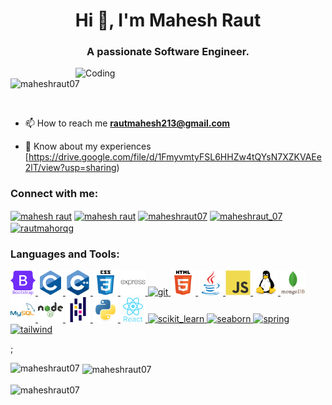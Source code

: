 <h1 align="center">Hi 👋, I'm Mahesh Raut</h1>
<h3 align="center">A passionate Software Engineer.</h3>
<img align="right" alt="Coding" width="400" src="https://user-images.githubusercontent.com/74038190/212746035-d5c61762-973c-44c0-aec7-887f3b7690e3.gif">

<p align="left"> <img src="https://komarev.com/ghpvc/?username=maheshraut07&label=Profile%20views&color=0e75b6&style=flat" alt="maheshraut07" /> </p>

<p align="left"> <a href="https://twitter.com/" target="blank"><img src="https://img.shields.io/twitter/follow/?logo=twitter&style=for-the-badge" alt="" /></a> </p>

- 📫 How to reach me **rautmahesh213@gmail.com**

- 📄 Know about my experiences [https://drive.google.com/file/d/1FmyvmtyFSL6HHZw4tQYsN7XZKVAEe2lT/view?usp=sharing)

<h3 align="left">Connect with me:</h3>
<p align="left">
<a href="https://linkedin.com/in/mahesh raut" target="blank"><img align="center" src="https://raw.githubusercontent.com/rahuldkjain/github-profile-readme-generator/master/src/images/icons/Social/linked-in-alt.svg" alt="mahesh raut" height="30" width="40" /></a>
<a href="https://fb.com/mahesh raut" target="blank"><img align="center" src="https://raw.githubusercontent.com/rahuldkjain/github-profile-readme-generator/master/src/images/icons/Social/facebook.svg" alt="mahesh raut" height="30" width="40" /></a>
<a href="https://instagram.com/maheshraut07" target="blank"><img align="center" src="https://raw.githubusercontent.com/rahuldkjain/github-profile-readme-generator/master/src/images/icons/Social/instagram.svg" alt="maheshraut07" height="30" width="40" /></a>
<a href="https://www.codechef.com/users/maheshraut_07" target="blank"><img align="center" src="https://cdn.jsdelivr.net/npm/simple-icons@3.1.0/icons/codechef.svg" alt="maheshraut_07" height="30" width="40" /></a>
<a href="https://www.geeksforgeeks.org/user/maheshraut_07/" target="blank"><img align="center" src="https://raw.githubusercontent.com/rahuldkjain/github-profile-readme-generator/master/src/images/icons/Social/geeks-for-geeks.svg" alt="rautmahorqg" height="30" width="40" /></a>
</p>

<h3 align="left">Languages and Tools:</h3>
<p align="left">
  <a href="https://getbootstrap.com" target="_blank" rel="noreferrer">
    <img
      src="https://raw.githubusercontent.com/devicons/devicon/master/icons/bootstrap/bootstrap-plain-wordmark.svg"
      alt="bootstrap"
      width="40"
      height="40"
    />
  </a>
  <a href="https://www.cprogramming.com/" target="_blank" rel="noreferrer">
    <img
      src="https://raw.githubusercontent.com/devicons/devicon/master/icons/c/c-original.svg"
      alt="c"
      width="40"
      height="40"
    />
  </a>
  <a href="https://www.w3schools.com/cpp/" target="_blank" rel="noreferrer">
    <img
      src="https://raw.githubusercontent.com/devicons/devicon/master/icons/cplusplus/cplusplus-original.svg"
      alt="cplusplus"
      width="40"
      height="40"
    />
  </a>
  <a href="https://www.w3schools.com/css/" target="_blank" rel="noreferrer">
    <img
      src="https://raw.githubusercontent.com/devicons/devicon/master/icons/css3/css3-original-wordmark.svg"
      alt="css3"
      width="40"
      height="40"
    />
  </a>
  <a href="https://expressjs.com" target="_blank" rel="noreferrer">
    <img
      src="https://raw.githubusercontent.com/devicons/devicon/master/icons/express/express-original-wordmark.svg"
      alt="express"
      width="40"
      height="40"
    /> 
  </a> 
  <a href="https://git-scm.com/" target="_blank" rel="noreferrer">
    <img
      src="https://www.vectorlogo.zone/logos/git-scm/git-scm-icon.svg"
      alt="git"
      width="40"
      height="40"
    /> 
  </a> 
  <a href="https://www.w3.org/html/" target="_blank" rel="noreferrer">
    <img
      src="https://raw.githubusercontent.com/devicons/devicon/master/icons/html5/html5-original-wordmark.svg"
      alt="html5"
      width="40"
      height="40"
    /> 
  </a> 
  <a href="https://www.java.com" target="_blank" rel="noreferrer">
    <img
      src="https://raw.githubusercontent.com/devicons/devicon/master/icons/java/java-original.svg"
      alt="java"
      width="40"
      height="40"
    /> 
  </a> 
  <a
    href="https://developer.mozilla.org/en-US/docs/Web/JavaScript"
    target="_blank"
    rel="noreferrer"
  > <img
      src="https://raw.githubusercontent.com/devicons/devicon/master/icons/javascript/javascript-original.svg"
      alt="javascript"
      width="40"
      height="40"
    /> 
  </a> 
  <a href="https://www.linux.org/" target="_blank" rel="noreferrer">  <img
      src="https://raw.githubusercontent.com/devicons/devicon/master/icons/linux/linux-original.svg"
      alt="linux"
      width="40"
      height="40"
    /> 
  </a> 
  <a href="https://www.mongodb.com/" target="_blank" rel="noreferrer"> <img
      src="https://raw.githubusercontent.com/devicons/devicon/master/icons/mongodb/mongodb-original-wordmark.svg"
      alt="mongodb"
      width="40"
      height="40"
    /> 
  </a> 
  <a href="https://www.mysql.com/" target="_blank" rel="noreferrer"><img
      src="https://raw.githubusercontent.com/devicons/devicon/master/icons/mysql/mysql-original-wordmark.svg"
      alt="mysql"
      width="40"
      height="40"
    /> 
  </a> 
  <a href="https://nodejs.org" target="_blank" rel="noreferrer"><img
      src="https://raw.githubusercontent.com/devicons/devicon/master/icons/nodejs/nodejs-original-wordmark.svg"
      alt="nodejs"
      width="40"
      height="40"
    /> 
  </a> 
  <a href="https://pandas.pydata.org/" target="_blank" rel="noreferrer"><img
      src="https://raw.githubusercontent.com/devicons/devicon/2ae2a900d2f041da66e950e4d48052658d850630/icons/pandas/pandas-original.svg"
      alt="pandas"
      width="40"
      height="40"
    /> 
  </a> 
  <a href="https://www.python.org" target="_blank" rel="noreferrer"><img
      src="https://raw.githubusercontent.com/devicons/devicon/master/icons/python/python-original.svg"
      alt="python"
      width="40"
      height="40"
    /> 
  </a> 
  <a href="https://reactjs.org/" target="_blank" rel="noreferrer"><img
      src="https://raw.githubusercontent.com/devicons/devicon/master/icons/react/react-original-wordmark.svg"
      alt="react"
      width="40"
      height="40"
    /> 
  </a> 
  <a href="https://scikit-learn.org/" target="_blank" rel="noreferrer"><img
      src="https://upload.wikimedia.org/wikipedia/commons/0/05/Scikit_learn_logo_small.svg"
      alt="scikit_learn"
      width="40"
      height="40"
    /> 
  </a> 
  <a href="https://seaborn.pydata.org/" target="_blank" rel="noreferrer"> <img
      src="https://seaborn.pydata.org/_images/logo-mark-lightbg.svg"
      alt="seaborn"
      width="40"
      height="40"
    /> 
  </a> 
  <a href="https://spring.io/" target="_blank" rel="noreferrer"><img
      src="https://www.vectorlogo.zone/logos/springio/springio-icon.svg"
      alt="spring"
      width="40"
      height="40"
    /> 
  </a> 
  <a href="https://tailwindcss.com/" target="_blank" rel="noreferrer"><img
      src="https://www.vectorlogo.zone/logos/tailwindcss/tailwindcss-icon.svg"
      alt="tailwind"
      width="40"
      height="40"
    /> 
  </a> 
</p>;
<p><img align="left" src="https://github-readme-stats.vercel.app/api/top-langs?username=maheshraut07&show_icons=true&locale=en&layout=compact" alt="maheshraut07" /></p>

<p>&nbsp;<img align="center" src="https://github-readme-stats.vercel.app/api?username=maheshraut07&show_icons=true&locale=en" alt="maheshraut07" /></p>

<p><img align="center" src="https://github-readme-streak-stats.herokuapp.com/?user=maheshraut07&" alt="maheshraut07" /></p>
